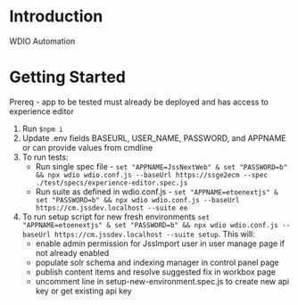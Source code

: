 # Introduction
WDIO Automation

# Getting Started

Prereq - app to be tested must already be deployed and has access to experience editor

1.	Run `$npm i`
2.	Update .env fields BASEURL, USER_NAME, PASSWORD, and APPNAME or can provide values from cmdline
3.  To run tests: 
    - Run single spec file - `set "APPNAME=JssNextWeb" & set "PASSWORD=b" && npx wdio wdio.conf.js --baseUrl https://ssge2ecm --spec ./test/specs/experience-editor.spec.js`
    - Run suite as defined in wdio.conf.js - `set "APPNAME=etoenextjs" & set "PASSWORD=b" && npx wdio wdio.conf.js --baseUrl https://cm.jssdev.localhost --suite ee`
4. To run setup script for new fresh environments `set "APPNAME=etoenextjs" & set "PASSWORD=b" && npx wdio wdio.conf.js --baseUrl https://cm.jssdev.localhost --suite setup`. This will: 
    - enable admin permission for JssImport user in user manage page if not already enabled
    - populate solr schema and indexing manager in control panel page
    - publish content items and resolve suggested fix in workbox page
    - uncomment line in setup-new-environment.spec.js to create new api key or get existing api key
    

